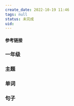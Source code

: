 ```yaml
---
create_date: 2022-10-19 11:46 
tags: null
status: 未完成  
uid: 
---
```



#### 参考链接



### 一年级


### 主题



### 单词



### 句子
